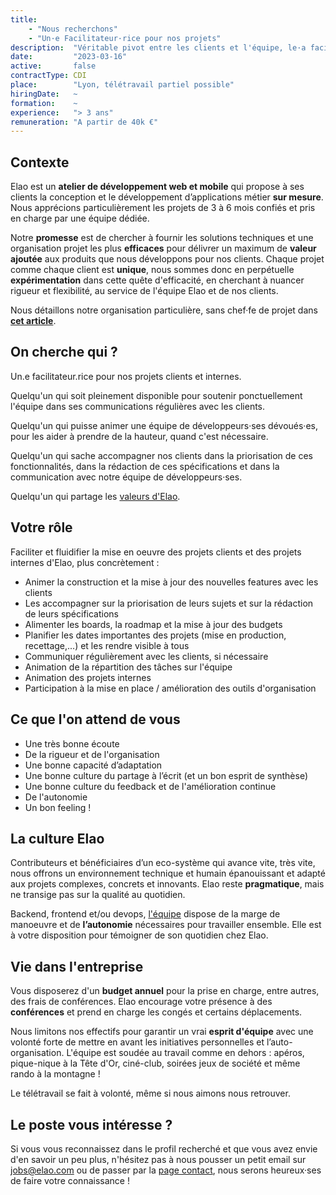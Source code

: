 ```yaml
---
title:
    - "Nous recherchons"
    - "Un·e Facilitateur·rice pour nos projets"
description:  "Véritable pivot entre les clients et l'équipe, le·a facilitateur·rice à la sauce elao, ce n'est pas un goulet d'étranglement. La responsabilité est partagée entre tous les acteurs du projet... Intrigué·e ?"
date:         "2023-03-16"
active:       false
contractType: CDI
place:        "Lyon, télétravail partiel possible"
hiringDate:   ~
formation:    ~
experience:   "> 3 ans"
remuneration: "A partir de 40k €"
---
```


## Contexte
Elao est un **atelier de développement web et mobile** qui propose à ses clients la conception et le développement d’applications métier **sur mesure**. Nous apprécions particulièrement les projets de 3 à 6 mois confiés et pris en charge par une équipe dédiée.

Notre **promesse** est de chercher à fournir les solutions techniques et une organisation projet les plus **efficaces** pour délivrer un maximum de **valeur ajoutée** aux produits que nous développons pour nos clients. Chaque projet comme chaque client est **unique**, nous sommes donc en perpétuelle **expérimentation** dans cette quête d'efficacité, en cherchant à nuancer rigueur et flexibilité, au service de l'équipe Elao et de nos clients. 

Nous détaillons notre organisation particulière, sans chef·fe de projet dans [**cet article**](https://www.elao.com/blog/methodo/gestion-de-projet-sans-chef-de-projet).


## On cherche qui ?
Un.e facilitateur.rice pour nos projets clients et internes.

Quelqu'un qui soit pleinement disponible pour soutenir ponctuellement l'équipe dans ses communications régulières avec les clients.

Quelqu'un qui puisse animer une équipe de développeurs·ses dévoués·es, pour les aider à prendre de la hauteur, quand c'est nécessaire.

Quelqu'un qui sache accompagner nos clients dans la priorisation de ces fonctionnalités, dans la rédaction de ces spécifications et dans la communication avec notre équipe de développeurs·ses.

Quelqu'un qui partage les [valeurs d'Elao](https://www.elao.com/nos-valeurs).


## Votre rôle
Faciliter et fluidifier la mise en oeuvre des projets clients et des projets internes d'Elao, plus concrètement :

- Animer la construction et la mise à jour des nouvelles features avec les clients
- Les accompagner sur la priorisation de leurs sujets et sur la rédaction de leurs spécifications
- Alimenter les boards, la roadmap et la mise à jour des budgets
- Planifier les dates importantes des projets (mise en production, recettage,...) et les rendre visible à tous
- Communiquer régulièrement avec les clients, si nécessaire
- Animation de la répartition des tâches sur l'équipe
- Animation des projets internes
- Participation à la mise en place / amélioration des outils d'organisation


## Ce que l'on attend de vous

- Une très bonne écoute
- De la rigueur et de l'organisation
- Une bonne capacité d’adaptation
- Une bonne culture du partage à l’écrit (et un bon esprit de synthèse)
- Une bonne culture du feedback et de l'amélioration continue
- De l'autonomie
- Un bon feeling !


## La culture Elao

Contributeurs et bénéficiaires d’un eco-système qui avance vite, très vite, nous offrons un environnement technique et humain épanouissant et adapté aux projets complexes, concrets et innovants. Elao reste **pragmatique**, mais ne transige pas sur la qualité au quotidien.

Backend, frontend et/ou devops, [l'équipe](../../la-tribu) dispose de la marge de manoeuvre et de **l’autonomie** nécessaires pour travailler ensemble. Elle est à votre disposition pour témoigner de son quotidien chez Elao.


## Vie dans l'entreprise

Vous disposerez d'un **budget annuel** pour la prise en charge, entre autres, des frais de conférences. Elao encourage votre présence à des **conférences** et prend en charge les congés et certains déplacements.

Nous limitons nos effectifs pour garantir un vrai **esprit d'équipe** avec une volonté forte de mettre en avant les initiatives personnelles et l’auto-organisation. 
L'équipe est soudée au travail comme en dehors : apéros, pique-nique à la Tête d'Or, ciné-club, soirées jeux de société et même rando à la montagne !

Le télétravail se fait à volonté, même si nous aimons nous retrouver.


## Le poste vous intéresse ?

Si vous vous reconnaissez dans le profil recherché et que vous avez envie d'en savoir un peu plus, n'hésitez pas à nous pousser un petit email sur [jobs@elao.com](mailto:jobs@elao.com) ou de passer par la [page contact](https://www.elao.com/contact/), nous serons heureux·ses de faire votre connaissance !
